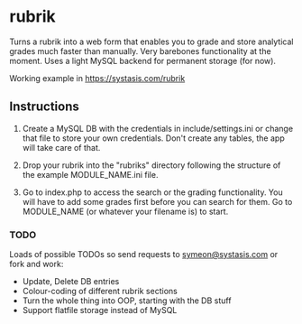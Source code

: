 # rubrik

Turns a rubrik into a web form that enables you to grade and store analytical grades much faster than manually. Very barebones functionality at the moment.
Uses a light MySQL backend for permanent storage (for now).

Working example in https://systasis.com/rubrik


## Instructions

1. Create a MySQL DB with the credentials in include/settings.ini or change that file to store your own credentials. Don't create any tables, the app will take care of that.

2. Drop your rubrik into the "rubriks" directory following the structure of the example MODULE_NAME.ini file.

3. Go to index.php to access the search or the grading functionality. You will have to add some grades first before you can search for them. Go to MODULE_NAME (or whatever your filename is) to start.


### TODO

Loads of possible TODOs so send requests to symeon@systasis.com or fork and work:
* Update, Delete DB entries
* Colour-coding of different rubrik sections
* Turn the whole thing into OOP, starting with the DB stuff
* Support flatfile storage instead of MySQL
